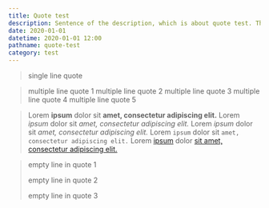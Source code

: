 ```yaml
---
title: Quote test
description: Sentence of the description, which is about quote test. This property exist for the purpose of, no other than frontmatter testing.
date: 2020-01-01
datetime: 2020-01-01 12:00
pathname: quote-test
category: test
---
```


> single line quote

> multiple line quote 1
> multiple line quote 2
> multiple line quote 3
> multiple line quote 4
> multiple line quote 5

> Lorem **ipsum** dolor sit **amet, consectetur adipiscing elit.**
> Lorem *ipsum* dolor sit *amet, consectetur adipiscing elit.*
> Lorem _ipsum_ dolor sit _amet, consectetur adipiscing elit._
> Lorem `ipsum` dolor sit `amet, consectetur adipiscing elit.`
> Lorem [ipsum](https://example.com) dolor [sit amet, consectetur adipiscing elit.](https://example.com)

> empty line in quote 1
>
> empty line in quote 2
> 
> empty line in quote 3